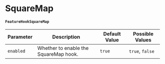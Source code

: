 # SquareMap

#### `FeatureHookSquareMap`

| Parameter | Description                           | Default Value | Possible Values |
| --------- | ------------------------------------- | ------------- | --------------- |
| `enabled` | Whether to enable the SquareMap hook. | `true`        | `true`, `false` |
